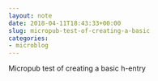```yaml
---
layout: note
date: 2018-04-11T18:43:33+00:00
slug: micropub-test-of-creating-a-basic
categories:
- microblog
---
```

Micropub test of creating a basic h-entry

